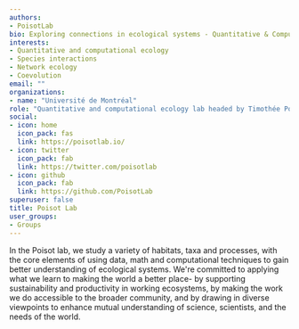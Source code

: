 ```yaml
---
authors:
- PoisotLab
bio: Exploring connections in ecological systems - Quantitative & Computational Ecology based at Université de Montréal
interests:
- Quantitative and computational ecology
- Species interactions
- Network ecology
- Coevolution
email: ""
organizations:
- name: "Université de Montréal"
role: "Quantitative and computational ecology lab headed by Timothée Poisot"
social:
- icon: home
  icon_pack: fas
  link: https://poisotlab.io/
- icon: twitter
  icon_pack: fab
  link: https://twitter.com/poisotlab
- icon: github
  icon_pack: fab
  link: https://github.com/PoisotLab
superuser: false
title: Poisot Lab
user_groups:
- Groups
---
```


In the Poisot lab, we study a variety of habitats, taxa and processes, with the core elements of using data, math and computational techniques to gain better understanding of ecological systems. We're committed to applying what we learn to making the world a better place- by supporting sustainability and productivity in working ecosystems, by making the work we do accessible to the broader community, and by drawing in diverse viewpoints to enhance mutual understanding of science, scientists, and the needs of the world.
